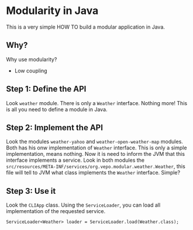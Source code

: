 # Modularity in Java

This is a very simple HOW TO build a modular application in Java.

## Why?

Why use modularity?  

* Low coupling

## Step 1: Define the API

Look `weather` module. There is only a `Weather` interface. Nothing more! This is all you need to define a module in Java.

## Step 2: Implement the API

Look the modules `weather-yahoo` and `weather-open-weather-map` modules. Both has his onw implementation of `Weather` interface. This is only a simple implementation, means nothing. Now it is need to inform the JVM that this interface implements a service. Look in both modules the `src/resources/META-INF/services/org.vepo.modular.weather.Weather`, this file will tell to JVM what class implements the `Weather` interface. Simple?

## Step 3: Use it

Look the `CLIApp` class. Using the `ServiceLoader`, you can load all implementation of the requested service.

```
ServiceLoader<Weather> loader = ServiceLoader.load(Weather.class);
```